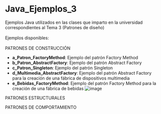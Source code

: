 # Java_Ejemplos_3
Ejemplos Java utilizados en las clases que imparto en la universidad correspondientes al Tema 3 (Patrones de diseño)<br>
<br>
Ejemplos disponibles:<br>
<br>
PATRONES DE CONSTRUCCIÓN
- **a_Patron_FactoryMethod**: Ejemplo del patrón Factory Method
- **b_Patron_AbstractFactory**: Ejemplo del patrón Abstract Factory
- **c_Patron_Singleton**: Ejemplo del patrón Singleton
- **d_Multimedia_AbstractFactory**: Ejemplo del patrón Abstract Factory para la creación de una fábrica de dispositivos multimedia
- **e_Bebidas_FactoryMethod**: Ejemplo del patrón Factory Method para la creación de una fábrica de bebidas
  ![image](https://github.com/aalonsopuig/Java_Ejemplos_3/assets/57196844/730792f0-6782-4ca5-b738-859fafe4e8a9)


PATRONES ESTRUCTURALES

PATRONES DE COMPORTAMIENTO


